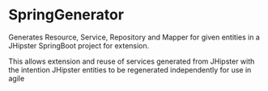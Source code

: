 # SpringGenerator

Generates Resource, Service, Repository and Mapper for given entities in a JHipster SpringBoot project for extension.

This allows extension and reuse of services generated from JHipster with the intention JHipster entities to be regenerated independently for use in agile
